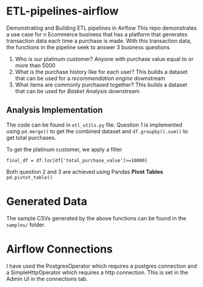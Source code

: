 # ETL-pipelines-airflow
Demonstrating and Building ETL pipelines in Airflow
This repo demonstrates a use case for n Ecommerce business that has a platform that generates transaction data each time a purchase is made. With this transaction data, the functions in the pipeline seek to answer 3 business questions

1. Who is our platinum customer? Anyone with purchase value equal to or more than 5000
2. What is the purchase history like for each user? This builds a dataset that can be used for a *recommendation engine* downstream
3. What items are commonly purchased together? This builds a dataset that can be used for *Basket Analysis* downstream

## Analysis Implementation
The code can be found in `etl_utils.py` file.
Question 1 is implemented using `pd.merge()` to get the combined dataset and `df.groupby().sum()` to get total purchases. 

To get the platinum customer, we apply a filter 

`final_df = df.loc[df['total_purchase_value']>=10000]`

Both question 2 and 3 are achieved using Pandas **Pivot Tables** `pd.pivtot_table()`

# Generated Data
The sample CSVs generated by the above functions can be found in the `samples/` folder.

# Airflow Connections
I have used the PostgresOperator which requires a postgres connection and a SimpleHttpOperator which requires a http connection. This is set in the Admin UI in the connections tab.
